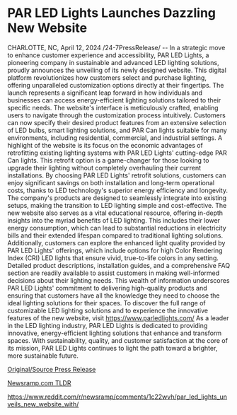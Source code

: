 # PAR LED Lights Launches Dazzling New Website

CHARLOTTE, NC, April 12, 2024 /24-7PressRelease/ -- In a strategic move to enhance customer experience and accessibility, PAR LED Lights, a pioneering company in sustainable and advanced LED lighting solutions, proudly announces the unveiling of its newly designed website. This digital platform revolutionizes how customers select and purchase lighting, offering unparalleled customization options directly at their fingertips.  The launch represents a significant leap forward in how individuals and businesses can access energy-efficient lighting solutions tailored to their specific needs. The website's interface is meticulously crafted, enabling users to navigate through the customization process intuitively. Customers can now specify their desired product features from an extensive selection of LED bulbs, smart lighting solutions, and PAR Can lights suitable for many environments, including residential, commercial, and industrial settings.  A highlight of the website is its focus on the economic advantages of retrofitting existing lighting systems with PAR LED Lights' cutting-edge PAR Can lights. This retrofit option is a game-changer for those looking to upgrade their lighting without completely overhauling their current installations. By choosing PAR LED Lights' retrofit solutions, customers can enjoy significant savings on both installation and long-term operational costs, thanks to LED technology's superior energy efficiency and longevity. The company's products are designed to seamlessly integrate into existing setups, making the transition to LED lighting simple and cost-effective.  The new website also serves as a vital educational resource, offering in-depth insights into the myriad benefits of LED lighting. This includes their lower energy consumption, which can lead to substantial reductions in electricity bills and their extended lifespan compared to traditional lighting solutions. Additionally, customers can explore the enhanced light quality provided by PAR LED Lights' offerings, which include options for high Color Rendering Index (CRI) LED lights that ensure vivid, true-to-life colors in any setting.  Detailed product descriptions, installation guides, and a comprehensive FAQ section are readily available to assist customers in making well-informed decisions about their lighting needs. This wealth of information underscores PAR LED Lights' commitment to delivering high-quality products and ensuring that customers have all the knowledge they need to choose the ideal lighting solutions for their spaces.  To discover the full range of customizable LED lighting solutions and to experience the innovative features of the new website, visit https://www.parledlights.com/  As a leader in the LED lighting industry, PAR LED Lights is dedicated to providing innovative, energy-efficient lighting solutions that enhance and transform spaces. With sustainability, quality, and customer satisfaction at the core of its mission, PAR LED Lights continues to light the path toward a brighter, more sustainable future. 

[Original/Source Press Release](https://www.24-7pressrelease.com/press-release/509944/par-led-lights-launches-dazzling-new-website)
                    

[Newsramp.com TLDR](None) 

https://www.reddit.com/r/newsramp/comments/1c22wvh/par_led_lights_unveils_new_website_with/